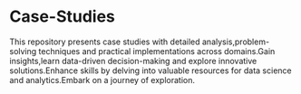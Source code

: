 # Case-Studies 
This repository presents case studies with detailed analysis,problem-solving techniques and practical implementations across domains.Gain insights,learn data-driven decision-making and explore innovative solutions.Enhance skills by delving into valuable resources for data science and analytics.Embark on a journey of exploration.

